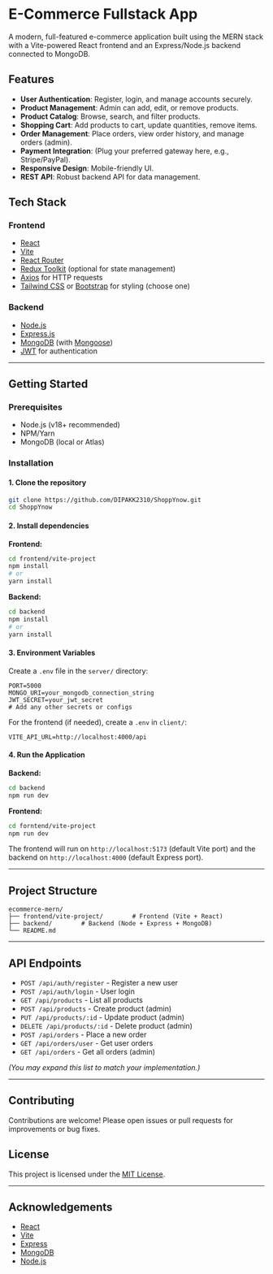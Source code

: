 # E-Commerce Fullstack App

A modern, full-featured e-commerce application built using the MERN stack with a Vite-powered React frontend and an Express/Node.js backend connected to MongoDB.

## Features

- **User Authentication**: Register, login, and manage accounts securely.
- **Product Management**: Admin can add, edit, or remove products.
- **Product Catalog**: Browse, search, and filter products.
- **Shopping Cart**: Add products to cart, update quantities, remove items.
- **Order Management**: Place orders, view order history, and manage orders (admin).
- **Payment Integration**: (Plug your preferred gateway here, e.g., Stripe/PayPal).
- **Responsive Design**: Mobile-friendly UI.
- **REST API**: Robust backend API for data management.

## Tech Stack

### Frontend

- [React](https://react.dev/) 
- [Vite](https://vitejs.dev/)
- [React Router](https://reactrouter.com/)
- [Redux Toolkit](https://redux-toolkit.js.org/) (optional for state management)
- [Axios](https://axios-http.com/) for HTTP requests
- [Tailwind CSS](https://tailwindcss.com/) or [Bootstrap](https://getbootstrap.com/) for styling (choose one)

### Backend

- [Node.js](https://nodejs.org/)
- [Express.js](https://expressjs.com/)
- [MongoDB](https://www.mongodb.com/) (with [Mongoose](https://mongoosejs.com/))
- [JWT](https://jwt.io/) for authentication

---

## Getting Started

### Prerequisites

- Node.js (v18+ recommended)
- NPM/Yarn
- MongoDB (local or Atlas)

### Installation

#### 1. Clone the repository

```bash
git clone https://github.com/DIPAKK2310/ShoppYnow.git
cd ShoppYnow
```

#### 2. Install dependencies

**Frontend:**

```bash
cd frontend/vite-project
npm install
# or
yarn install
```

**Backend:**

```bash
cd backend
npm install
# or
yarn install
```

#### 3. Environment Variables

Create a `.env` file in the `server/` directory:

```env
PORT=5000
MONGO_URI=your_mongodb_connection_string
JWT_SECRET=your_jwt_secret
# Add any other secrets or configs
```

For the frontend (if needed), create a `.env` in `client/`:

```env
VITE_API_URL=http://localhost:4000/api
```

#### 4. Run the Application

**Backend:**

```bash
cd backend
npm run dev
```

**Frontend:**

```bash
cd forntend/vite-project
npm run dev
```

The frontend will run on `http://localhost:5173` (default Vite port) and the backend on `http://localhost:4000` (default Express port).

---

## Project Structure

```
ecommerce-mern/
├── frontend/vite-project/        # Frontend (Vite + React)
├── backend/        # Backend (Node + Express + MongoDB)
└── README.md
```

---

## API Endpoints

- `POST /api/auth/register` - Register a new user
- `POST /api/auth/login` - User login
- `GET /api/products` - List all products
- `POST /api/products` - Create product (admin)
- `PUT /api/products/:id` - Update product (admin)
- `DELETE /api/products/:id` - Delete product (admin)
- `POST /api/orders` - Place a new order
- `GET /api/orders/user` - Get user orders
- `GET /api/orders` - Get all orders (admin)

*(You may expand this list to match your implementation.)*

---

## Contributing

Contributions are welcome! Please open issues or pull requests for improvements or bug fixes.

## License

This project is licensed under the [MIT License](LICENSE).

---

## Acknowledgements

- [React](https://react.dev/)
- [Vite](https://vitejs.dev/)
- [Express](https://expressjs.com/)
- [MongoDB](https://www.mongodb.com/)
- [Node.js](https://nodejs.org/)
